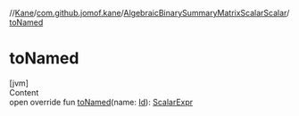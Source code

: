 //[Kane](../../index.md)/[com.github.jomof.kane](../index.md)/[AlgebraicBinarySummaryMatrixScalarScalar](index.md)/[toNamed](to-named.md)



# toNamed  
[jvm]  
Content  
open override fun [toNamed](to-named.md)(name: [Id](../../com.github.jomof.kane.impl/index.md#%5Bcom.github.jomof.kane.impl%2FId%2F%2F%2FPointingToDeclaration%2F%5D%2FClasslikes%2F-1903152511)): [ScalarExpr](../-scalar-expr/index.md)  



